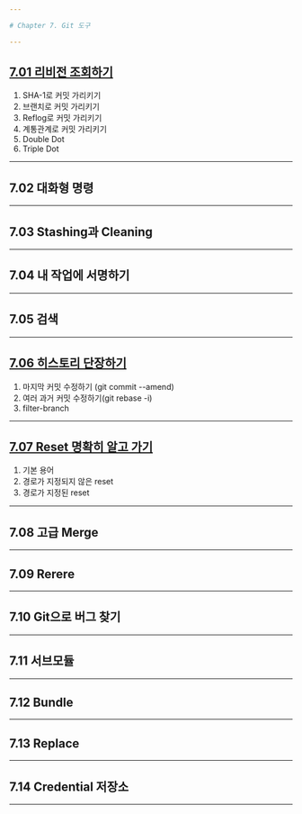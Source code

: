 ```yaml
---

# Chapter 7. Git 도구

---
```


## <a href="7.01 리비전 조회하기.md" target="_blank">7.01 리비전 조회하기</a>
1) SHA-1로 커밋 가리키기
2) 브랜치로 커밋 가리키기
3) Reflog로 커밋 가리키기
4) 계통관계로 커밋 가리키기
5) Double Dot
6) Triple Dot

---

## 7.02 대화형 명령

---

## 7.03 Stashing과 Cleaning

---

## 7.04 내 작업에 서명하기

---

## 7.05 검색

---

## <a href="7.06 히스토리 단장하기.md" target="_blank">7.06 히스토리 단장하기</a>
1) 마지막 커밋 수정하기 (git commit --amend)
2) 여러 과거 커밋 수정하기(git rebase -i)
3) filter-branch

---

## <a href="7.07 Reset 명확히 알고 가기.md" target="_blank">7.07 Reset 명확히 알고 가기</a>
1) 기본 용어
2) 경로가 지정되지 않은 reset
3) 경로가 지정된 reset

---

## 7.08 고급 Merge

---

## 7.09 Rerere

---

## 7.10 Git으로 버그 찾기

---

## 7.11 서브모듈

---

## 7.12 Bundle

---

## 7.13 Replace

---

## 7.14 Credential 저장소

---

